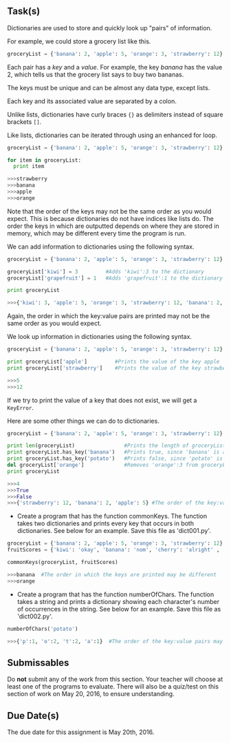 Task(s)
-------
Dictionaries are used to store and quickly look up "pairs" of information.

For example, we could store a grocery list like this.

```python
groceryList = {'banana': 2, 'apple': 5, 'orange': 3, 'strawberry': 12}
```

Each pair has a *key* and a *value*. For example, the key *banana* has the value 2, which tells us that the grocery list says to buy two bananas. 

The keys must be unique and can be almost any data type, except lists.

Each key and its associated value are separated by a colon.

Unlike lists, dictionaries have curly braces ```{}``` as delimiters instead of square brackets ```[]```.

Like lists, dictionaries can be iterated through using an enhanced for loop.

```python
groceryList = {'banana': 2, 'apple': 5, 'orange': 3, 'strawberry': 12}

for item in groceryList:
  print item

>>>strawberry
>>>banana
>>>apple
>>>orange
```

Note that the order of the keys may not be the same order as you would expect. This is because dictionaries do not have indices like lists do. The order the keys in which are outputted depends on where they are stored in memory, which may be different every time the program is run.

We can add information to dictionaries using the following syntax.

```python
groceryList = {'banana': 2, 'apple': 5, 'orange': 3, 'strawberry': 12}

groceryList['kiwi'] = 3         #Adds 'kiwi':3 to the dictionary
groceryList['grapefruit'] = 1   #Adds 'grapefruit':1 to the dictionary

print groceryList

>>>{'kiwi': 3, 'apple': 5, 'orange': 3, 'strawberry': 12, 'banana': 2, 'grapefruit': 1}
```

Again, the order in which the key:value pairs are printed may not be the same order as you would expect. 

We look up information in dictionaries using the following syntax.

```python
groceryList = {'banana': 2, 'apple': 5, 'orange': 3, 'strawberry': 12}

print groceryList['apple']         #Prints the value of the key apple
print groceryList['strawberry']    #Prints the value of the key strawberry

>>>5
>>>12
```

If we try to print the value of a key that does not exist, we will get a ```KeyError```.

Here are some other things we can do to dictionaries.


```python
groceryList = {'banana': 2, 'apple': 5, 'orange': 3, 'strawberry': 12}

print len(groceryList)                #Prints the length of groceryList, which is the number of key:value pairs
print groceryList.has_key('banana')   #Prints true, since 'banana' is a key in groceryList
print groceryList.has_key('potato')   #Prints false, since 'potato' is not a key in groceryList
del groceryList['orange']             #Removes 'orange':3 from groceryList
print groceryList

>>>4
>>>True
>>>False
>>>{'strawberry': 12, 'banana': 2, 'apple': 5} #The order of the key:value pairs may be different
```

* Create a program that has the function commonKeys. The function takes two dictionaries and prints every key that occurs in both dictionaries. See below for an example. Save this file as 'dict001.py'.

```python
groceryList = {'banana': 2, 'apple': 5, 'orange': 3, 'strawberry': 12}
fruitScores = {'kiwi': 'okay', 'banana': 'nom', 'cherry': 'alright' , 'orange': 'delicious', 'blueberry': 'yuck'}

commonKeys(groceryList, fruitScores)

>>>banana  #The order in which the keys are printed may be different
>>>orange
```

* Create a program that has the function numberOfChars. The function takes a string and prints a dictionary showing each character's number of occurrences in the string. See below for an example. Save this file as 'dict002.py'.

```python
numberOfChars('potato')

>>>{'p':1, 'o':2, 't':2, 'a':1}  #The order of the key:value pairs may be different
```

Submissables
------------
Do **not** submit any of the work from this section. Your teacher will choose at least one of the programs to evaluate. There will also be a quiz/test on this section of work on May 20, 2016, to ensure understanding.

Due Date(s)
----------
The due date for this assignment is May 20th, 2016.
